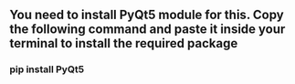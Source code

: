 ## You need to install PyQt5 module for this. Copy the following command and paste it inside your terminal to install the required package

### pip install PyQt5
